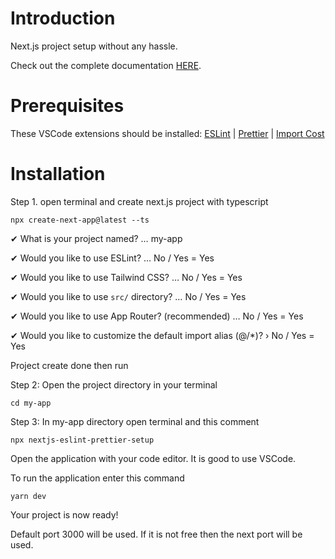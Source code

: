 # Introduction

Next.js project setup without any hassle.<br/>

Check out the complete documentation [HERE](https://www.npmjs.com/package/quick-next.ts-setup).<br/>

# Prerequisites

These VSCode extensions should be installed: [ESLint](https://marketplace.visualstudio.com/items?itemName=dbaeumer.vscode-eslint) | [Prettier](https://marketplace.visualstudio.com/items?itemName=esbenp.prettier-vscode) | [Import Cost](https://marketplace.visualstudio.com/items?itemName=wix.vscode-import-cost)

# Installation

Step 1. open terminal and create next.js project with typescript

```
npx create-next-app@latest --ts
```

✔ What is your project named? … my-app

✔ Would you like to use ESLint? … No / Yes = Yes

✔ Would you like to use Tailwind CSS? … No / Yes = Yes

✔ Would you like to use `src/` directory? … No / Yes = Yes

✔ Would you like to use App Router? (recommended) … No / Yes = Yes

✔ Would you like to customize the default import alias (@/\*)? › No / Yes = Yes

Project create done then run

Step 2: Open the project directory in your terminal

```
cd my-app
```

Step 3: In my-app directory open terminal and this comment

```
npx nextjs-eslint-prettier-setup
```

Open the application with your code editor. It is good to use VSCode.

To run the application enter this command

```
yarn dev
```

Your project is now ready!

Default port 3000 will be used. If it is not free then the next port will be used.

